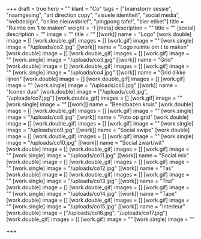 +++
draft = true
hero = ""
klant = "Co"
tags = ["brainstorm sessie", "naamgeving", "art direction copy", "visuele identiteit", "social media", "webdesign", "online nieuwsbrief", "pingpong tafel", "bier etiket"]
title = "Ruimte om 't te maken"
weight = -1
[meta]
description = ""
title = ""
[social]
description = ""
image = ""
title = ""
[[work]]
name = "Logo"
[work.double]
image = []
[work.double_gif]
images = []
[work.gif]
image = ""
[work.single]
image = "/uploads/co2.jpg"
[[work]]
name = "Logo ruimte om t te maken"
[work.double]
image = []
[work.double_gif]
images = []
[work.gif]
image = ""
[work.single]
image = "/uploads/co3.jpg"
[[work]]
name = "Grid"
[work.double]
image = []
[work.double_gif]
images = []
[work.gif]
image = ""
[work.single]
image = "/uploads/co4.jpg"
[[work]]
name = "Grid dikke lijnen"
[work.double]
image = []
[work.double_gif]
images = []
[work.gif]
image = ""
[work.single]
image = "/uploads/co5.jpg"
[[work]]
name = "Iconen duo"
[work.double]
image = ["/uploads/co6.jpg", "/uploads/co7.jpg"]
[work.double_gif]
images = []
[work.gif]
image = ""
[work.single]
image = ""
[[work]]
name = "Beeldbazen kruis"
[work.double]
image = []
[work.double_gif]
images = []
[work.gif]
image = ""
[work.single]
image = "/uploads/co8.jpg"
[[work]]
name = "Foto op grid"
[work.double]
image = []
[work.double_gif]
images = []
[work.gif]
image = ""
[work.single]
image = "/uploads/co9.jpg"
[[work]]
name = "Social swipe"
[work.double]
image = []
[work.double_gif]
images = []
[work.gif]
image = ""
[work.single]
image = "/uploads/co10.jpg"
[[work]]
name = "Social zwart/wit"
[work.double]
image = []
[work.double_gif]
images = []
[work.gif]
image = ""
[work.single]
image = "/uploads/co11.jpg"
[[work]]
name = "Social mix"
[work.double]
image = []
[work.double_gif]
images = []
[work.gif]
image = ""
[work.single]
image = "/uploads/co12.jpg"
[[work]]
name = "Tas"
[work.double]
image = []
[work.double_gif]
images = []
[work.gif]
image = ""
[work.single]
image = "/uploads/co13.jpg"
[[work]]
name = "Trui"
[work.double]
image = []
[work.double_gif]
images = []
[work.gif]
image = ""
[work.single]
image = "/uploads/co14.jpg"
[[work]]
name = "Tape"
[work.double]
image = []
[work.double_gif]
images = []
[work.gif]
image = ""
[work.single]
image = "/uploads/co15.jpg"
[[work]]
name = "Interieur"
[work.double]
image = ["/uploads/co16.jpg", "/uploads/co17.jpg"]
[work.double_gif]
images = []
[work.gif]
image = ""
[work.single]
image = ""

+++
